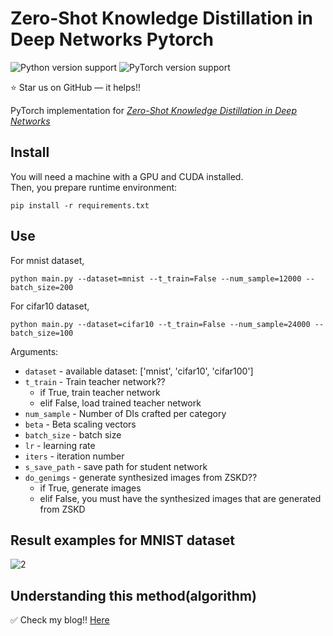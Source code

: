 # Zero-Shot Knowledge Distillation in Deep Networks Pytorch

![Python version support](https://img.shields.io/badge/python-3.6-blue.svg)
![PyTorch version support](https://img.shields.io/badge/pytorch-1.7.0-red.svg)

:star: Star us on GitHub — it helps!!

PyTorch implementation for *[Zero-Shot Knowledge Distillation in Deep Networks](https://arxiv.org/abs/1905.08114)*


## Install

You will need a machine with a GPU and CUDA installed.  
Then, you prepare runtime environment:

   ```shell
   pip install -r requirements.txt
   ```


## Use

For mnist dataset,

```shell
python main.py --dataset=mnist --t_train=False --num_sample=12000 --batch_size=200 
```

For cifar10 dataset,

```shell
python main.py --dataset=cifar10 --t_train=False --num_sample=24000 --batch_size=100
```


Arguments:

- `dataset` - available dataset: ['mnist', 'cifar10', 'cifar100']
- `t_train` - Train teacher network?? 
	- if True, train teacher network
	- elif False, load trained teacher network
- `num_sample` - Number of DIs crafted per category
- `beta` - Beta scaling vectors
- `batch_size` - batch size
- `lr` - learning rate
- `iters` - iteration number
- `s_save_path` - save path for student network
- `do_genimgs` - generate synthesized images from ZSKD??
	- if True, generate images
	- elif False, you must have the synthesized images that are generated from ZSKD


## Result examples for MNIST dataset

![2](./assets/fig1.png)


## Understanding this method(algorithm)

:white_check_mark: Check my blog!!
[Here](https://da2so.github.io/2020-08-12-Zero_Shot_Knowledge_Distillation_in_Deep_Networks/)